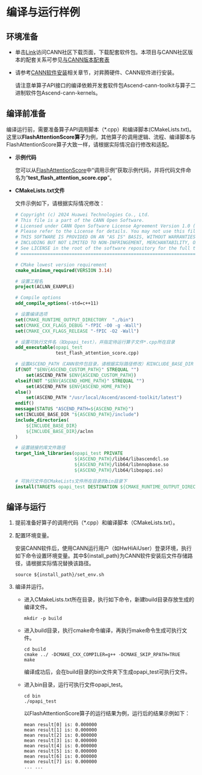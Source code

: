 # 编译与运行样例

## 环境准备

- 单击[Link](https://www.hiascend.com/software/cann/community)访问CANN社区下载页面，下载配套软件包。本项目与CANN社区版本的配套关系可参见[与CANN版本配套表](https://gitee.com/ascend/cann-community/blob/master/README.md#cannversionmap)

- 请参考[CANN软件安装](https://www.hiascend.com/document/redirect/CannCommunityInstWizard)相关章节，对昇腾硬件、CANN软件进行安装。

  请注意单算子API接口的编译依赖开发套软件包Ascend-cann-toolkit与算子二进制软件包Ascend-cann-kernels。

## 编译前准备

编译运行前，需要准备算子API调用脚本（\*.cpp）和编译脚本(CMakeLists.txt)。这里以**FlashAttentionScore算子**为例，其他算子的调用逻辑、流程、编译脚本与FlashAttentionScore算子大致一样，请根据实际情况自行修改和适配。

- **示例代码**

   您可以从[FlashAttentionScore](../FlashAttentionScore.md)中“调用示例”获取示例代码，并将代码文件命名为“**test\_flash_attention_score.cpp**”。

- **CMakeLists.txt文件**

    文件示例如下，请根据实际情况修改：
    ```cmake
    # Copyright (c) 2024 Huawei Technologies Co., Ltd.
    # This file is a part of the CANN Open Software.
    # Licensed under CANN Open Software License Agreement Version 1.0 (the "License").
    # Please refer to the License for details. You may not use this file except in compliance with the License.
    # THIS SOFTWARE IS PROVIDED ON AN "AS IS" BASIS, WITHOUT WARRANTIES OF ANY KIND, EITHER EXPRESS OR IMPLIED,
    # INCLUDING BUT NOT LIMITED TO NON-INFRINGEMENT, MERCHANTABILITY, OR FITNESS FOR A PARTICULAR PURPOSE.
    # See LICENSE in the root of the software repository for the full text of the License.
    # ======================================================================================================================
    
    # CMake lowest version requirement
    cmake_minimum_required(VERSION 3.14)
    
    # 设置工程名
    project(ACLNN_EXAMPLE)
    
    # Compile options
    add_compile_options(-std=c++11)
    
    # 设置编译选项
    set(CMAKE_RUNTIME_OUTPUT_DIRECTORY  "./bin")    
    set(CMAKE_CXX_FLAGS_DEBUG "-fPIC -O0 -g -Wall")
    set(CMAKE_CXX_FLAGS_RELEASE "-fPIC -O2 -Wall")
    
    # 设置可执行文件名（如opapi_test），并指定待运行算子文件*.cpp所在目录
    add_executable(opapi_test
                   test_flash_attention_score.cpp) 
    
    # 设置ASCEND_PATH（CANN软件包目录，请根据实际路径修改）和INCLUDE_BASE_DIR（头文件目录）
    if(NOT "$ENV{ASCEND_CUSTOM_PATH}" STREQUAL "")
        set(ASCEND_PATH $ENV{ASCEND_CUSTOM_PATH})
    elseif(NOT "$ENV{ASCEND_HOME_PATH}" STREQUAL "")
        set(ASCEND_PATH $ENV{ASCEND_HOME_PATH})
    else()
        set(ASCEND_PATH "/usr/local/Ascend/ascend-toolkit/latest")
    endif()
    message(STATUS "ASCEND_PATH=${ASCEND_PATH}")
    set(INCLUDE_BASE_DIR "${ASCEND_PATH}/include")
    include_directories(
        ${INCLUDE_BASE_DIR}
        ${INCLUDE_BASE_DIR}/aclnn
    )
    
    # 设置链接的库文件路径
    target_link_libraries(opapi_test PRIVATE
                          ${ASCEND_PATH}/lib64/libascendcl.so
                          ${ASCEND_PATH}/lib64/libnnopbase.so
                          ${ASCEND_PATH}/lib64/libopapi.so)
    
    # 可执行文件在CMakeLists文件所在目录的bin目录下
    install(TARGETS opapi_test DESTINATION ${CMAKE_RUNTIME_OUTPUT_DIRECTORY})
    ```
    
## 编译与运行

  1. 提前准备好算子的调用代码（\*.cpp）和编译脚本（CMakeLists.txt）。
  2. 配置环境变量。 

     安装CANN软件后，使用CANN运行用户（如HwHiAiUser）登录环境，执行如下命令设置环境变量。其中$\{install\_path\}为CANN软件安装后文件存储路径，请根据实际情况替换该路径。 
        ```shell
        source ${install_path}/set_env.sh
        ```
   3. 编译并运行。
        - 进入CMakeLists.txt所在目录，执行如下命令，新建build目录存放生成的编译文件。
          
          ```shell
          mkdir -p build 
          ```
        
        - 进入build目录，执行cmake命令编译，再执行make命令生成可执行文件。
          
          ```shell
          cd build
          cmake ../ -DCMAKE_CXX_COMPILER=g++ -DCMAKE_SKIP_RPATH=TRUE
          make
          ```

          编译成功后，会在build目录的bin文件夹下生成opapi\_test可执行文件。
          
      - 进入bin目录，运行可执行文件opapi\_test。
        
        ```shell
        cd bin
        ./opapi_test
        ```
        
        以FlashAttentionScore算子的运行结果为例，运行后的结果示例如下：
        
        ```shell
        mean result[0] is: 0.000000
        mean result[1] is: 0.000000
        mean result[2] is: 0.000000
        mean result[3] is: 0.000000
        mean result[4] is: 0.000000
        mean result[5] is: 0.000000
        mean result[6] is: 0.000000
        mean result[7] is: 0.000000
        ... ...
        ```
